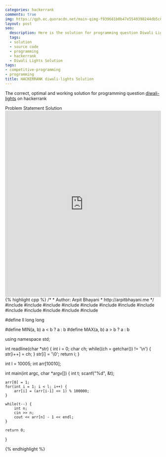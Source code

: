 ```yaml
---
categories: hackerrank
comments: true
img: https://qph.ec.quoracdn.net/main-qimg-f939681b0b47e5540398244db5c8966f?convert_to_webp=true
layout: post
seo:
  description: Here is the solution for programming question Diwali Lights on hackerrank
  tags:
  - solution
  - source code
  - programming
  - hackerrank
  - Diwali Lights Solution
tags:
- competitive-programming
- programming
title: HACKERRANK diwali-lights Solution
---
```

The correct, optimal and working solution for programming question [diwali-lights](https://www.hackerrank.com/challenges/diwali-lights) on hackerrank

<div class="ui secondary pointing large menu">
  <a class="grey item" data-tab="problem-statement">
    Problem Statement
  </a>
  <a class="active item grey" data-tab="solution">
    Solution
  </a>
</div>
<div class="ui bottom attached tab" data-tab="problem-statement">
    <iframe src="https://www.hackerrank.com/challenges/diwali-lights" width="100%" height="600px" style="overflow: scroll; border: none;"></iframe>
</div>
<div class="ui bottom attached active tab" data-tab="solution">
{% highlight cpp %}
/*
 *  Author: Arpit Bhayani
 *  http://arpitbhayani.me
 */
#include <cmath>
#include <cstdio>
#include <cstdlib>
#include <climits>
#include <deque>
#include <iostream>
#include <list>
#include <limits>
#include <map>
#include <queue>
#include <set>
#include <stack>
#include <vector>

#define ll long long

#define MIN(a, b) a < b ? a : b
#define MAX(a, b) a > b ? a : b

using namespace std;

int readline(char *str) {
    int i = 0;
    char ch;
    while((ch = getchar()) != '\n') {
        str[i++] = ch;
    }
    str[i] = '\0';
    return i;
}

int l = 10005;
int arr[10010];

int main(int argc, char *argv[]) {
    int t;
    scanf("%d", &t);

    arr[0] = 1;
    for(int i = 1; i < l; i++) {
        arr[i] = (arr[i-1] << 1) % 100000;
    }

    while(t--) {
        int n;
        cin >> n;
        cout << arr[n] - 1 << endl;
    }

    return 0;
}

{% endhighlight %}
</div>
